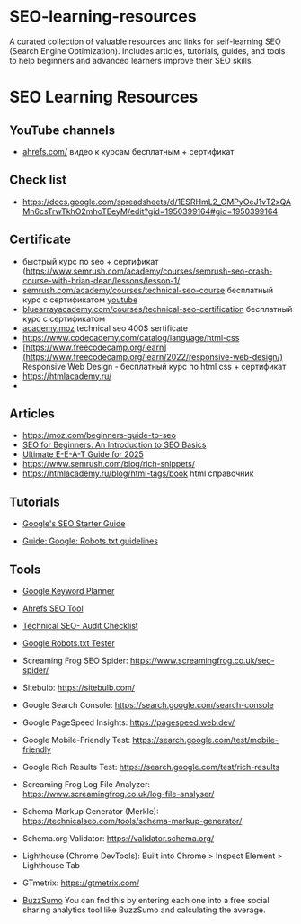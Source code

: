 # SEO-learning-resources
A curated collection of valuable resources and links for self-learning SEO (Search Engine Optimization). Includes articles, tutorials, guides, and tools to help beginners and advanced learners improve their SEO skills.


# SEO Learning Resources

## YouTube channels
- [ahrefs.com/](https://www.youtube.com/c/AhrefsCom) видео к курсам бесплатным + сертификат

## Check list
- https://docs.google.com/spreadsheets/d/1ESRHmL2_OMPyOeJ1vT2xQAMn6csTrwTkhO2mhoTEeyM/edit?gid=1950399164#gid=1950399164

## Certificate 
- быстрый курс по seo + сертификат (https://www.semrush.com/academy/courses/semrush-seo-crash-course-with-brian-dean/lessons/lesson-1/
- [semrush.com/academy/courses/technical-seo-course](https://www.semrush.com/academy/courses/technical-seo-course-with-bastian-grimm/?utm_source=academy&utm_medium=youtube_description&utm_campaign=technical_seo_course_eng) бесплатный курс с сертификатом [youtube](https://www.youtube.com/watch?v=kNUUfZL0Xfg&list=PLA3RYzgiDZlMhNPBiVbITINr9vwuezH-i "Technical SEO course with Bastian Grimm")
- [bluearrayacademy.com/courses/technical-seo-certification](https://www.bluearrayacademy.com/courses/technical-seo-certification) бесплатный курс с сертификатом
- [academy.moz](https://academy.moz.com/) technical seo 400$ sertificate
- https://www.codecademy.com/catalog/language/html-css
- [https://www.freecodecamp.org/learn](https://www.freecodecamp.org/learn/2022/responsive-web-design/) Responsive Web Design - бесплатный курс по html css + сертификат 
- https://htmlacademy.ru/ 
- 
## Articles
- https://moz.com/beginners-guide-to-seo 
- [SEO for Beginners: An Introduction to SEO Basics](https://www.searchenginejournal.com/seo-101/) 
- [Ultimate E-E-A-T Guide for 2025](https://www.marketingaid.io/ultimate-eeat-guide/)
- https://www.semrush.com/blog/rich-snippets/
- https://htmlacademy.ru/blog/html-tags/book  html справочник
## Tutorials
- [Google's SEO Starter Guide](https://support.google.com/webmasters/answer/7451184?hl=en)

- [Guide: Google: Robots.txt guidelines](https://developers.google.com/search/docs/crawling-indexing/robots/create-robots-txt?hl=ru)


## Tools
- [Google Keyword Planner](https://ads.google.com/home/tools/keyword-planner/)
- [Ahrefs SEO Tool](https://ahrefs.com/)
- [Technical SEO- Audit Checklist](https://docs.google.com/spreadsheets/d/1V85o8Zhh0FcXEimMzbkDkbb8mtuNtdW_aDaZKDTSDPo/edit?gid=0#gid=0)
- [Google Robots.txt Tester](https://support.google.com/webmasters/answer/6062598)
  
 - Screaming Frog SEO Spider: https://www.screamingfrog.co.uk/seo-spider/
 - Sitebulb: https://sitebulb.com/
 - Google Search Console: https://search.google.com/search-console
 - Google PageSpeed Insights: https://pagespeed.web.dev/
 - Google Mobile-Friendly Test: https://search.google.com/test/mobile-friendly
 - Google Rich Results Test: https://search.google.com/test/rich-results
 - Screaming Frog Log File Analyzer: https://www.screamingfrog.co.uk/log-file-analyser/
 - Schema Markup Generator (Merkle): https://technicalseo.com/tools/schema-markup-generator/
 - Schema.org Validator: https://validator.schema.org/
 - Lighthouse (Chrome DevTools): Built into Chrome > Inspect Element > Lighthouse Tab
 - GTmetrix: https://gtmetrix.com/
- [BuzzSumo](https://buzzsumo.com/) You can fnd this by entering
each one into a free social sharing analytics tool like BuzzSumo and calculating the average.

